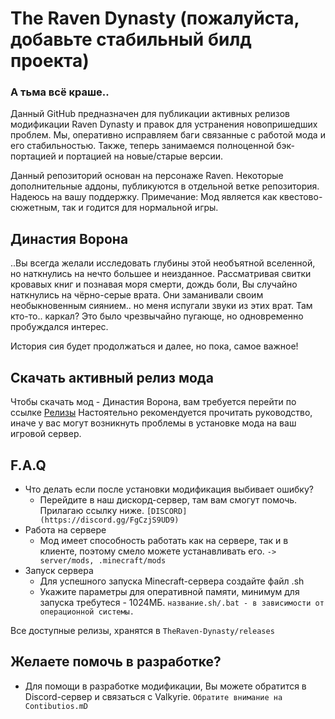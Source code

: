 # The Raven Dynasty (пожалуйста, добавьте стабильный билд проекта)

### А тьма всё краше..

Данный GitHub предназначен для публикации активных релизов модификации Raven Dynasty и правок для устранения новопришедших проблем. Мы, оперативно исправляем баги связанные с работой мода и его стабильностью. Также, теперь занимаемся полноценной бэк-портацией и портацией на новые/старые версии.

Данный репозиторий основан на персонаже Raven. Некоторые дополнительные аддоны, публикуются в отдельной ветке репозитория. Надеюсь на вашу поддержку.
Примечание: Мод является как квестово-сюжетным, так и годится для нормальной игры.

## Династия Ворона

..Вы всегда желали исследовать глубины этой необъятной вселенной, но наткнулись на нечто большее и неизданное. Рассматривая свитки кровавых книг и познавая моря смерти, дождь боли, Вы случайно наткнулись на чёрно-серые врата. Они заманивали своим необыкновенным сиянием.. но меня испугали звуки из этих врат. Там кто-то.. каркал? Это было чрезвычайно пугающе, но одновременно пробуждался интерес. 

История сия будет продолжаться и далее, но пока, самое важное!

## Скачать активный релиз мода
Чтобы скачать мод - Династия Ворона, вам требуется перейти по ссылке [Релизы](https://github.com/Xinboshin/TheRaven-Dynasty/releases)
Настоятельно рекомендуется прочитать руководство, иначе у вас могут возникнуть проблемы в установке мода на ваш игровой сервер.

## F.A.Q
* Что делать если после установки модификация выбивает ошибку?
  * Перейдите в наш дискорд-сервер, там вам смогут помочь. Прилагаю ссылку ниже.
  `[DISCORD](https://discord.gg/FgCzjS9UD9)`
* Работа на сервере
  * Мод имеет способность работать как на сервере, так и в клиенте, поэтому смело можете устанавливать его.
  `-> server/mods, .minecraft/mods`
* Запуск сервера
  * Для успешного запуска Minecraft-сервера создайте файл .sh 
  * Укажите параметры для оперативной памяти, минимум для запуска  требутеся - 1024МБ.
  `название.sh/.bat - в зависимости от операционной системы.`

Все доступные релизы, хранятся в `TheRaven-Dynasty/releases`
  
 
 ## Желаете помочь в разработке?
 * Для помощи в разработке модификации, Вы можете обратится в Discord-сервер и связаться с Valkyrie.
 `Обратите внимание на Contibutios.mD` 
